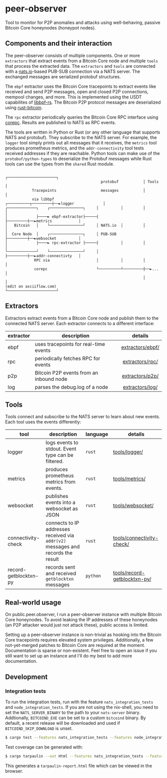 # peer-observer

Tool to monitor for P2P anomalies and attacks using well-behaving, passive
Bitcoin Core honeynodes (honeypot nodes).

## Components and their interaction

The peer-observer consists of multiple components. One or more `extractors` that
extract events from a Bitcoin Core node and multiple `tools` that process the
extracted data. The `extractors` and `tools` are connected with a [nats.io]-based
PUB-SUB connection via a NATS server. The exchanged messages are serialized
protobuf structures.

The `ebpf` extractor uses the Bitcoin Core tracepoints to extract
events like received and send P2P messages, open and closed P2P connections, mempool
changes, and more. This is implemented using the USDT capabilites of [libbpf-rs].
The Bitcoin P2P protocol messages are deserialized using [rust-bitcoin].

The `rpc` extractor periodically queries the Bitcoin Core RPC interface using
[corepc]. Results are published to NATS as RPC events.

The tools are written in Python or Rust (or any other language that supports NATS
and protobuf). They subscribe to the NATS server. For example, the `logger` tool
simply prints out all messages that it receives, the `metrics` tool produces prometheus
metrics, and the `addr-connectivity` tool tests received addresses if they are reachable.
Python tools can make use of the `protobuf/python-types` to deserialize the Protobuf
messages while Rust tools can use the types from the `shared` Rust module.

```
                                                              ┌──────────────────────┐
                                           protobuf           │ Tools                │
            Tracepoints                    messages           │                      │
            via libbpf                   ┌──────────┬─────────┼──►logger             │
┌─────────────┐    ┌───────────────┐     │          │         │                      │
│             ├────► ebpf-extractor├─────┤          ├─────────┼──►metrics            │
│   Bitcoin   │    └───────────────┘     │ NATS.io  │         │                      │
│  Core Node  │    ┌───────────────┐     │ PUB-SUB  ├─────────┼──►websocket          │
│             ├────► rpc-extractor ├─────┤          │         │                      │
└─────────────┘    └───────────────┘     │          ├─────────┼──►addr-connectivty   │
             RPC via                     │          │         │                      │
             corepc                      └──────────┴─────────┼──►...                │
                                                              │                      │
(edit on asciiflow.com)                                       └──────────────────────┘
```

[nats.io]: https://nats.io
[libbpf-rs]: https://github.com/libbpf/libbpf-rs
[rust-bitcoin]: https://github.com/rust-bitcoin/rust-bitcoin
[corepc]: https://github.com/rust-bitcoin/corepc

## Extractors

Extractors extract events from a Bitcoin Core node and publish them to the connected
NATS server. Each extractor connects to a different interface:

| **extractor** | **description**                       |             **details**             |
|---------------|---------------------------------------|:-----------------------------------:|
| ebpf          | uses tracepoints for real-time events | [extractors/ebpf/](extractors/ebpf) |
| rpc           | periodically fetches RPC for events   | [extractors/rpc/](extractors/rpc)   |
| p2p           |Bitcoin P2P events from an inbound node| [extractors/p2p/](extractors/p2p)   |
| log           | parses the debug.log of a node        | [extractors/log/](extractors/log)   |

## Tools

Tools connect and subscribe to the NATS server to learn about new events. Each
tool uses the events differently:

| **tool**              | **description**                                                                  | **language** | **details**                             |
|-----------------------|----------------------------------------------------------------------------------|--------------|-----------------------------------------|
| logger                | logs events to stdout. Event type can be filtered.                               | `rust`       | [tools/logger/](tools/logger)           |
| metrics               | produces prometheus metrics from events.                                         | `rust`       | [tools/metrics/](tools/metrics)         |
| websocket             | publishes events into a websocket as JSON                                        | `rust`       | [tools/websocket/](tools/websocket)     |
| connectivity-check    | connects to IP addresses received via `addr(v2)` messages and records the result | `rust`       | [tools/connectivity-check/](tools/connectivity-check)    |
| record-getblocktxn-py | records sent and received `getblocktxn` messages                                 | `python`     | [tools/record-getblocktxn-py/](tools/record-getblocktxn-py) |

## Real-world usage

On public.peer.observer, I run a peer-observer instance with multiple
Bitcoin Core honeynodes. To avoid leaking the IP addresses of these honeynodes
(an P2P attacker would just not attack these), public access is limited.

Setting up a peer-observer instance is non-trivial as hooking into the Bitcoin
Core tracepoints requires elevated system privileges. Additionally, a few not-yet-merged
patches to Bitcoin Core are required at the moment. Documentation is sparse
or non-existent. Feel free to open an issue if you still want to set up an instance and
I'll do my best to add more documentation.


## Development

### Integration tests

To run the integration tests, run with the feature `nats_integration_tests` and
`node_integration_tests`. If you are not using the nix-shell, you need to set the
`NATS_SERVER_BINARY` to the path to your `nats-server` binary. Addtionally,
`BITCOIND_EXE` can be set to a custom `bitcoind` binary. By default, a recent
release will be downloaded and used if `BITCOIND_SKIP_DOWNLOAD` is unset.

```bash
$ cargo test --features nats_integration_tests --features node_integration_tests
```

Test coverage can be generated with:

```bash
$ cargo tarpaulin --out Html --features nats_integration_tests --features node_integration_tests
```

This generates a `tarpaulin-report.html` file which can be viewed in the browser.
